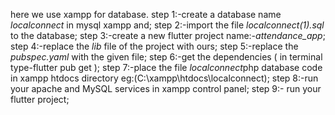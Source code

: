 here we use xampp for database.
step 1:-create a database name *localconnect* in mysql xampp and;
step 2:-import the file *localconnect(1).sql* to the database;
step 3:-create a new flutter project name:-*attendance_app*;
step 4:-replace the *lib* file of the project with ours;
step 5:-replace the *pubspec.yaml* with the given file;
step 6:-get the dependencies ( in terminal type-flutter pub get );
step 7:-place the file *localconnect*php database code in xampp htdocs directory eg:(C:\xampp\htdocs\localconnect);
step 8:-run your apache and MySQL services in xampp control panel;
step 9:- run your flutter project;

